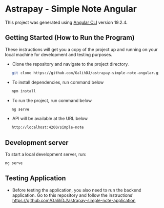 # Astrapay - Simple Note Angular

This project was generated using [Angular CLI](https://github.com/angular/angular-cli) version 19.2.4.

## Getting Started (How to Run the Program)

These instructions will get you a copy of the project up and running on your local machine for development and testing purposes.


* Clone the repository and navigate to the project directory.
```bash
   git clone https://github.com/GalihDJ/astrapay-simple-note-angular.git
```


* To install dependencies, run command below
```bash
   npm install
```

* To run the project, run command below
```bash
   ng serve
```

* API will be available at the URL below
```bash
   http://localhost:4200/simple-note
```

## Development server

To start a local development server, run:

```bash
ng serve
```

## Testing Application

* Before testing the application, you also need to run the backend application. Go to this repository and follow the instructions'
https://github.com/GalihDJ/astrapay-simple-note-application
